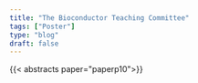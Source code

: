 ```yaml
---
title: "The Bioconductor Teaching Committee"
tags: ["Poster"]
type: "blog"
draft: false
---
```


{{< abstracts paper="paperp10">}}


